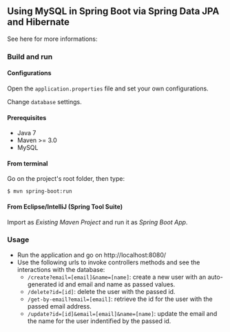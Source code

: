 ## Using MySQL in Spring Boot via Spring Data JPA and Hibernate

See here for more informations:

### Build and run

#### Configurations

Open the `application.properties` file and set your own configurations.

Change `database` settings. 

#### Prerequisites

- Java 7
- Maven >= 3.0
- MySQL

#### From terminal

Go on the project's root folder, then type:

    $ mvn spring-boot:run

#### From Eclipse/IntelliJ (Spring Tool Suite)

Import as *Existing Maven Project* and run it as *Spring Boot App*.


### Usage

- Run the application and go on http://localhost:8080/
- Use the following urls to invoke controllers methods and see the interactions
  with the database:
    * `/create?email=[email]&name=[name]`: create a new user with an auto-generated id and email and name as passed values.
    * `/delete?id=[id]`: delete the user with the passed id.
    * `/get-by-email?email=[email]`: retrieve the id for the user with the passed email address.
    * `/update?id=[id]&email=[email]&name=[name]`: update the email and the name for the user indentified by the passed id.
